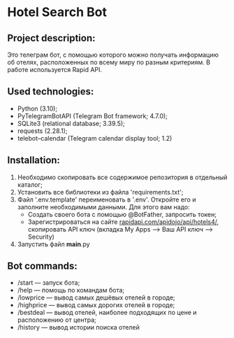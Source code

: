 # **Hotel Search Bot**


## Project description:
Это телеграм бот, с помощью которого можно получать информацию об отелях, расположенных по всему миру по разным критериям. В работе используется Rapid API.

## Used technologies:

* Python (3.10);
* PyTelegramBotAPI (Telegram Bot framework; 4.7.0);
* SQLite3 (relational database; 3.39.5);
* requests (2.28.1);
* telebot–calendar (Telegram calendar display tool; 1.2)


## Installation:

1. Необходимо скопировать все содержимое репозитория в отдельный каталог;
2. Установить все библиотеки из файла 'requirements.txt';
3. Файл '.env.template' переименовать в '.env'. Откройте его и заполните необходимыми данными. Для этого вам надо:
    * Создать своего бота с помощью @BotFather, запросить токен;
    * Зарегистрироваться на сайте [rapidapi.com/apidojo/api/hotels4/](), скопировать API ключ (вкладка My Apps —> Ваш API ключ —> Security)
4. Запустить файл **main**.py


## Bot commands:

* /start — запуск бота;
* /help — помощь по командам бота;
* /lowprice — вывод самых дешёвых отелей в городе;
* /highprice — вывод самых дорогих отелей в городе;
* /bestdeal — вывод отелей, наиболее подходящих по цене и расположению от центра;
* /history — вывод истории поиска отелей
